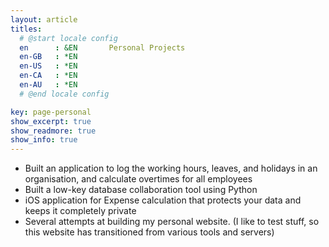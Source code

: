 ```yaml
---
layout: article
titles:
  # @start locale config
  en      : &EN       Personal Projects
  en-GB   : *EN
  en-US   : *EN
  en-CA   : *EN
  en-AU   : *EN
  # @end locale config

key: page-personal
show_excerpt: true
show_readmore: true
show_info: true
---
```


- Built an application to log the working hours, leaves, and holidays in an organisation, and calculate overtimes for all employees
- Built a low-key database collaboration tool using Python
- iOS application for Expense calculation that protects your data and keeps it completely private
- Several attempts at building my personal website. (I like to test stuff, so this website has transitioned from various tools and servers)
